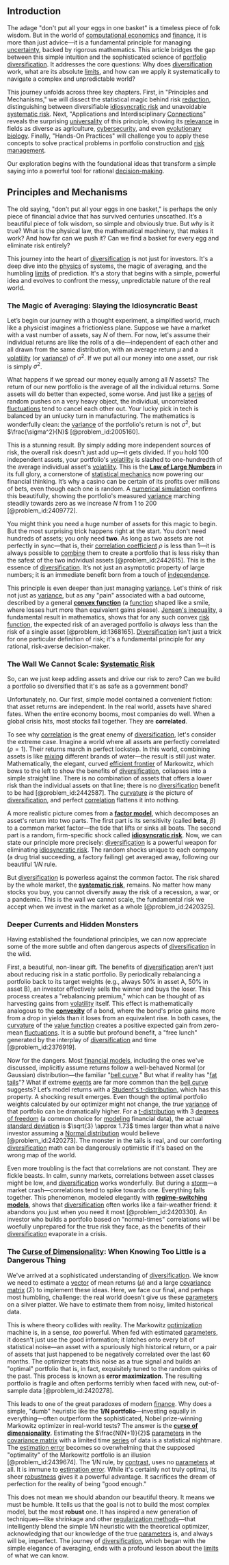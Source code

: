 ## Introduction
The adage "don't put all your eggs in one basket" is a timeless piece of folk wisdom. But in the world of [computational economics](@article_id:140429) and [finance](@article_id:144433), it is more than just advice—it is a fundamental principle for managing [uncertainty](@article_id:275351), backed by rigorous mathematics. This article bridges the gap between this simple intuition and the sophisticated science of [portfolio diversification](@article_id:136786). It addresses the core questions: Why does [diversification](@article_id:136700) work, what are its absolute [limits](@article_id:140450), and how can we apply it systematically to navigate a complex and unpredictable world?

This journey unfolds across three key chapters. First, in "Principles and Mechanisms," we will dissect the statistical magic behind risk [reduction](@article_id:270164), distinguishing between diversifiable [idiosyncratic risk](@article_id:138737) and unavoidable [systematic risk](@article_id:140814). Next, "Applications and Interdisciplinary [Connections](@article_id:193345)" reveals the surprising [universality](@article_id:139254) of this principle, showing its [relevance](@article_id:260541) in fields as diverse as agriculture, [cybersecurity](@article_id:262326), and even [evolutionary biology](@article_id:144986). Finally, "Hands-On Practices" will challenge you to apply these concepts to solve practical problems in portfolio construction and [risk management](@article_id:140788).

Our exploration begins with the foundational ideas that transform a simple saying into a powerful tool for rational [decision-making](@article_id:137659).

## Principles and Mechanisms

The old saying, "don't put all your eggs in one basket," is perhaps the only piece of financial advice that has survived centuries unscathed. It’s a beautiful piece of folk wisdom, so simple and obviously true. But *why* is it true? What is the physical law, the mathematical machinery, that makes it work? And how far can we push it? Can we find a basket for every egg and eliminate risk entirely?

This journey into the heart of [diversification](@article_id:136700) is not just for investors. It's a deep dive into the [physics](@article_id:144980) of systems, the magic of averaging, and the humbling [limits](@article_id:140450) of prediction. It's a story that begins with a simple, powerful idea and evolves to confront the messy, unpredictable nature of the real world.

### The Magic of Averaging: Slaying the Idiosyncratic Beast

Let’s begin our journey with a thought experiment, a simplified world, much like a physicist imagines a frictionless plane. Suppose we have a market with a vast number of assets, say $N$ of them. For now, let's assume their individual returns are like the rolls of a die—independent of each other and all drawn from the same distribution, with an average return $\mu$ and a [volatility](@article_id:266358) (or [variance](@article_id:148683)) of $\sigma^2$. If we put all our money into one asset, our risk is simply $\sigma^2$.

What happens if we spread our money equally among all $N$ assets? The return of our new portfolio is the average of all the individual returns. Some assets will do better than expected, some worse. And just like a [series](@article_id:260342) of random pushes on a very heavy object, the individual, uncorrelated [fluctuations](@article_id:150006) tend to cancel each other out. Your lucky pick in tech is balanced by an unlucky turn in manufacturing. The mathematics is wonderfully clean: the [variance](@article_id:148683) of the portfolio's return is not $\sigma^2$, but $\frac{\sigma^2}{N}$ [@problem_id:2005160].

This is a stunning result. By simply adding more independent sources of risk, the overall risk doesn't just add up—it gets divided. If you hold 100 independent assets, your portfolio's [volatility](@article_id:266358) is slashed to one-hundredth of the average individual asset's [volatility](@article_id:266358). This is the **[Law of Large Numbers](@article_id:140421)** in its full glory, a cornerstone of [statistical mechanics](@article_id:139122) now powering our financial thinking. It’s why a casino can be certain of its profits over millions of bets, even though each one is random. A [numerical simulation](@article_id:136593) confirms this beautifully, showing the portfolio's measured [variance](@article_id:148683) marching steadily towards zero as we increase $N$ from 1 to 200 [@problem_id:2409772].

You might think you need a huge number of assets for this magic to begin. But the most surprising trick happens right at the start. You don't need hundreds of assets; you only need **two**. As long as two assets are not perfectly in sync—that is, their [correlation coefficient](@article_id:146543) $\rho$ is less than 1—it is always possible to [combine](@article_id:263454) them to create a portfolio that is less risky than the safest of the two individual assets [@problem_id:2442615]. This is the essence of [diversification](@article_id:136700). It’s not just an asymptotic property of large numbers; it is an immediate benefit born from a touch of [independence](@article_id:187285).

This principle is even deeper than just managing [variance](@article_id:148683). Let's think of risk not just as [variance](@article_id:148683), but as any "pain" associated with a bad outcome, described by a general **[convex function](@article_id:142697)** (a [function](@article_id:141001) shaped like a smile, where losses hurt more than equivalent gains please). [Jensen's inequality](@article_id:143775), a fundamental result in mathematics, shows that for any such convex [risk function](@article_id:166099), the expected risk of an averaged portfolio is *always* less than the risk of a single asset [@problem_id:1368165]. [Diversification](@article_id:136700) isn't just a trick for one particular definition of risk; it's a fundamental principle for any rational, risk-averse decision-maker.

### The Wall We Cannot Scale: [Systematic Risk](@article_id:140814)

So, can we just keep adding assets and drive our risk to zero? Can we build a portfolio so diversified that it's as safe as a government bond?

Unfortunately, no. Our first, simple model contained a convenient fiction: that asset returns are independent. In the real world, assets have shared fates. When the entire economy booms, most companies do well. When a global crisis hits, most stocks fall together. They are **correlated**.

To see why [correlation](@article_id:265479) is the great enemy of [diversification](@article_id:136700), let's consider the extreme case. Imagine a world where all assets are perfectly correlated ($\rho = 1$). Their returns march in perfect lockstep. In this world, combining assets is like [mixing](@article_id:182832) different brands of water—the result is still just water. Mathematically, the elegant, curved [efficient frontier](@article_id:140861) of Markowitz, which bows to the left to show the benefits of [diversification](@article_id:136700), collapses into a simple straight line. There is no combination of assets that offers a lower risk than the individual assets on that line; there is no [diversification](@article_id:136700) benefit to be had [@problem_id:2442587]. The [curvature](@article_id:140525) *is* the picture of [diversification](@article_id:136700), and perfect [correlation](@article_id:265479) flattens it into nothing.

A more realistic picture comes from a **[factor model](@article_id:141385)**, which decomposes an asset's return into two parts. The first part is its sensitivity (called **beta**, $\beta$) to a common market factor—the tide that lifts or sinks all boats. The second part is a random, firm-specific shock called **[idiosyncratic risk](@article_id:138737)**. Now, we can state our principle more precisely: [diversification](@article_id:136700) is a powerful weapon for eliminating [idiosyncratic risk](@article_id:138737). The random shocks unique to each company (a drug trial succeeding, a factory failing) get averaged away, following our beautiful $1/N$ rule.

But [diversification](@article_id:136700) is powerless against the common factor. The risk shared by the whole market, the **[systematic risk](@article_id:140814)**, remains. No matter how many stocks you buy, you cannot diversify away the risk of a recession, a war, or a pandemic. This is the wall we cannot scale, the fundamental risk we accept when we invest in the market as a whole [@problem_id:2420325].

### Deeper Currents and Hidden Monsters

Having established the foundational principles, we can now appreciate some of the more subtle and often dangerous aspects of [diversification](@article_id:136700) in the wild.

First, a beautiful, non-linear gift. The benefits of [diversification](@article_id:136700) aren't just about reducing risk in a static portfolio. By periodically rebalancing a portfolio back to its target weights (e.g., always 50% in asset A, 50% in asset B), an investor effectively sells the winner and buys the loser. This process creates a "rebalancing premium," which can be thought of as harvesting gains from [volatility](@article_id:266358) itself. This effect is mathematically analogous to the **[convexity](@article_id:138074)** of a bond, where the bond's price gains more from a drop in yields than it loses from an equivalent rise. In both cases, the [curvature](@article_id:140525) of the [value function](@article_id:144256) creates a positive expected gain from zero-mean [fluctuations](@article_id:150006). It is a subtle but profound benefit, a "free lunch" generated by the interplay of [diversification](@article_id:136700) and time [@problem_id:2376919].

Now for the dangers. Most [financial models](@article_id:275803), including the ones we've discussed, implicitly assume returns follow a well-behaved Normal (or Gaussian) distribution—the familiar "[bell curve](@article_id:150323)." But what if reality has "[fat tails](@article_id:139599)"? What if extreme [events](@article_id:175929) are far more common than the [bell curve](@article_id:150323) suggests? Let’s model returns with a [Student's t-distribution](@article_id:141602), which has this property. A shocking result emerges. Even though the optimal portfolio weights calculated by our optimizer might not change, the *true* [variance](@article_id:148683) of that portfolio can be dramatically higher. For a [t-distribution](@article_id:266569) with 3 [degrees of freedom](@article_id:137022) (a common choice for [modeling](@article_id:268079) financial data), the actual [standard deviation](@article_id:153124) is $\sqrt{3} \approx 1.73$ times larger than what a naive investor assuming a [Normal distribution](@article_id:136983) would believe [@problem_id:2420273]. The monster in the tails is real, and our comforting [diversification](@article_id:136700) math can be dangerously optimistic if it's based on the wrong map of the world.

Even more troubling is the fact that correlations are not constant. They are fickle beasts. In calm, sunny markets, correlations between asset classes might be low, and [diversification](@article_id:136700) works wonderfully. But during a [storm](@article_id:177242)—a market crash—correlations tend to spike towards one. Everything falls together. This phenomenon, modeled elegantly with **[regime-switching models](@article_id:147342)**, shows that [diversification](@article_id:136700) often works like a fair-weather friend: it abandons you just when you need it most [@problem_id:2420330]. An investor who builds a portfolio based on "normal-times" correlations will be woefully unprepared for the true risk they face, as the benefits of their [diversification](@article_id:136700) evaporate in a crisis.

### The [Curse of Dimensionality](@article_id:143426): When Knowing Too Little is a Dangerous Thing

We've arrived at a sophisticated understanding of [diversification](@article_id:136700). We know we need to estimate a [vector](@article_id:176819) of mean returns ($\mu$) and a large [covariance matrix](@article_id:138661) ($\Sigma$) to implement these ideas. Here, we face our final, and perhaps most humbling, challenge: the real world doesn't give us these [parameters](@article_id:173606) on a silver platter. We have to estimate them from noisy, limited historical data.

This is where theory collides with reality. The Markowitz [optimization](@article_id:139309) machine is, in a sense, *too* powerful. When fed with estimated [parameters](@article_id:173606), it doesn't just use the good information; it latches onto every bit of statistical noise—an asset with a spuriously high historical return, or a pair of assets that just happened to be negatively correlated over the last 60 months. The optimizer treats this noise as a true signal and builds an "optimal" portfolio that is, in fact, exquisitely tuned to the random quirks of the past. This process is known as **error maximization**. The resulting portfolio is fragile and often performs terribly when faced with new, out-of-sample data [@problem_id:2420278].

This leads to one of the great paradoxes of modern [finance](@article_id:144433). Why does a simple, "dumb" heuristic like the **1/N portfolio**—investing equally in everything—often outperform the sophisticated, Nobel prize-winning Markowitz optimizer in real-world tests? The answer is the **[curse of dimensionality](@article_id:143426)**. Estimating the $\frac{N(N+1)}{2}$ [parameters](@article_id:173606) in the [covariance matrix](@article_id:138661) with a limited time [series](@article_id:260342) of data is a statistical nightmare. The [estimation error](@article_id:263396) becomes so overwhelming that the supposed "optimality" of the Markowitz portfolio is an illusion [@problem_id:2439674]. The 1/N rule, by [contrast](@article_id:174771), uses no [parameters](@article_id:173606) at all. It is immune to [estimation error](@article_id:263396). While it's certainly not truly optimal, its sheer [robustness](@article_id:262461) gives it a powerful advantage. It sacrifices the dream of perfection for the reality of being "good enough."

This does not mean we should abandon our beautiful theory. It means we must be humble. It tells us that the goal is not to build the most complex model, but the most **robust** one. It has inspired a new generation of techniques—like shrinkage and other [regularization methods](@article_id:150065)—that intelligently blend the simple 1/N heuristic with the theoretical optimizer, acknowledging that our knowledge of the true [parameters](@article_id:173606) is, and always will be, imperfect. The journey of [diversification](@article_id:136700), which began with the simple elegance of averaging, ends with a profound lesson about the [limits](@article_id:140450) of what we can know.

